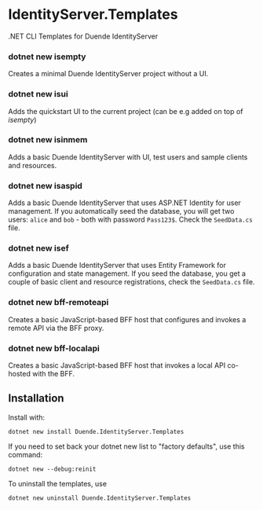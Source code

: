 # IdentityServer.Templates
.NET CLI Templates for Duende IdentityServer

### dotnet new isempty
Creates a minimal Duende IdentityServer project without a UI.

### dotnet new isui
Adds the quickstart UI to the current project (can be e.g added on top of *isempty*)

### dotnet new isinmem
Adds a basic Duende IdentityServer with UI, test users and sample clients and resources.

### dotnet new isaspid
Adds a basic Duende IdentityServer that uses ASP.NET Identity for user management. If you automatically seed the database, you will get two users: `alice` and `bob` - both with password `Pass123$`. Check the `SeedData.cs` file.

### dotnet new isef
Adds a basic Duende IdentityServer that uses Entity Framework for configuration and state management. If you seed the database, you get a couple of basic client and resource registrations, check the `SeedData.cs` file.

### dotnet new bff-remoteapi
Creates a basic JavaScript-based BFF host that configures and invokes a remote API via the BFF proxy.

### dotnet new bff-localapi
Creates a basic JavaScript-based BFF host that invokes a local API co-hosted with the BFF.

## Installation 

Install with:

`dotnet new install Duende.IdentityServer.Templates`


If you need to set back your dotnet new list to "factory defaults", use this command:

`dotnet new --debug:reinit`


To uninstall the templates, use 

`dotnet new uninstall Duende.IdentityServer.Templates`
